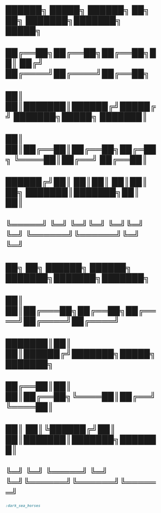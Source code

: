 #  ██████╗  █████╗ ██████╗ ██╗  ██╗    ███████╗███████╗ █████╗
#  ██╔══██╗██╔══██╗██╔══██╗██║ ██╔╝    ██╔════╝██╔════╝██╔══██╗
#  ██║  ██║███████║██████╔╝█████╔╝     ███████╗█████╗  ███████║
#  ██║  ██║██╔══██║██╔══██╗██╔═██╗     ╚════██║██╔══╝  ██╔══██║
#  ██████╔╝██║  ██║██║  ██║██║  ██╗    ███████║███████╗██║  ██║
#  ╚═════╝ ╚═╝  ╚═╝╚═╝  ╚═╝╚═╝  ╚═╝    ╚══════╝╚══════╝╚═╝  ╚═╝
#
#  ██╗  ██╗ ██████╗ ██████╗ ███████╗███████╗███████╗
#  ██║  ██║██╔═══██╗██╔══██╗██╔════╝██╔════╝██╔════╝
#  ███████║██║   ██║██████╔╝███████╗█████╗  ███████╗
#  ██╔══██║██║   ██║██╔══██╗╚════██║██╔══╝  ╚════██║
#  ██║  ██║╚██████╔╝██║  ██║███████║███████╗███████║
#  ╚═╝  ╚═╝ ╚═════╝ ╚═╝  ╚═╝╚══════╝╚══════╝╚══════╝

```ruby
:dark_sea_horses
```
